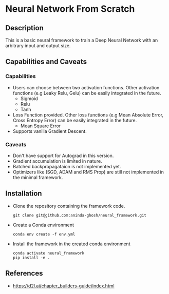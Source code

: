 # Neural Network From Scratch

## Description

This is a basic neural framework to train a Deep Neural Network with an arbitrary input and output size. 

## Capabilities and Caveats

### Capabilities

- Users can choose between two activation functions. Other activation functions (e.g Leaky Relu, Gelu) can be easily integrated in the future.
    - Sigmoid
    - Relu
    - Tanh
- Loss Function provided. Other loss functions (e.g Mean Absolute Error, Cross Entropy Error) can be easily integrated in the future.
    - Mean Square Error
- Supports vanilla Gradient Descent.

### Caveats

- Don't have support for Autograd in this version.
- Gradient accumulation is limited in nature.
- Batched backpropagataion is not implemented yet.
- Optimizers like (SGD, ADAM and RMS Prop) are still not implemented in the minimal framework.

## Installation

- Clone the repository containing the framework code.
  ```
  git clone git@github.com:aninda-ghosh/neural_framework.git
  ```

- Create a Conda environment
  ```
  conda env create -f env.yml
  ```

- Install the framework in the created conda environment
  ```
  conda activate neural_framework
  pip install -e .
  ```

## References

- https://d2l.ai/chapter_builders-guide/index.html